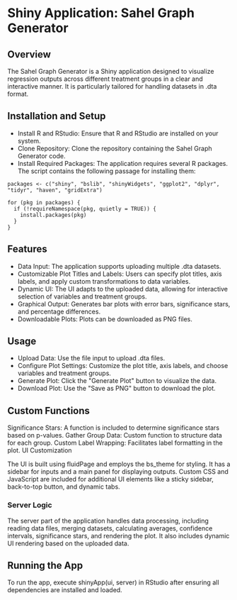 # Shiny Application: Sahel Graph Generator

## Overview

The Sahel Graph Generator is a Shiny application designed to visualize regression outputs across different treatment groups in a clear and interactive manner. It is particularly tailored for handling datasets in .dta format.

## Installation and Setup
- Install R and RStudio: Ensure that R and RStudio are installed on your system.
- Clone Repository: Clone the repository containing the Sahel Graph Generator code.
- Install Required Packages: The application requires several R packages. The script contains the following passage for installing them:

```
packages <- c("shiny", "bslib", "shinyWidgets", "ggplot2", "dplyr", "tidyr", "haven", "gridExtra")

for (pkg in packages) {
  if (!requireNamespace(pkg, quietly = TRUE)) {
    install.packages(pkg)
  }
}
```

## Features

- Data Input: The application supports uploading multiple .dta datasets.
- Customizable Plot Titles and Labels: Users can specify plot titles, axis labels, and apply custom transformations to data variables.
- Dynamic UI: The UI adapts to the uploaded data, allowing for interactive selection of variables and treatment groups.
- Graphical Output: Generates bar plots with error bars, significance stars, and percentage differences.
- Downloadable Plots: Plots can be downloaded as PNG files.

## Usage

- Upload Data: Use the file input to upload .dta files.
- Configure Plot Settings: Customize the plot title, axis labels, and choose variables and treatment groups.
- Generate Plot: Click the "Generate Plot" button to visualize the data.
- Download Plot: Use the "Save as PNG" button to download the plot.


## Custom Functions

Significance Stars: A function is included to determine significance stars based on p-values.
Gather Group Data: Custom function to structure data for each group.
Custom Label Wrapping: Facilitates label formatting in the plot.
UI Customization

The UI is built using fluidPage and employs the bs_theme for styling. It has a sidebar for inputs and a main panel for displaying outputs. Custom CSS and JavaScript are included for additional UI elements like a sticky sidebar, back-to-top button, and dynamic tabs.

### Server Logic

The server part of the application handles data processing, including reading data files, merging datasets, calculating averages, confidence intervals, significance stars, and rendering the plot. It also includes dynamic UI rendering based on the uploaded data.

## Running the App

To run the app, execute shinyApp(ui, server) in RStudio after ensuring all dependencies are installed and loaded.
